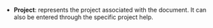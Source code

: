 - **Project**: represents the project associated with the document. It can also be entered through the specific project help.
